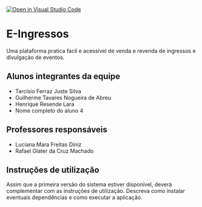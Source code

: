 [![Open in Visual Studio Code](https://classroom.github.com/assets/open-in-vscode-718a45dd9cf7e7f842a935f5ebbe5719a5e09af4491e668f4dbf3b35d5cca122.svg)](https://classroom.github.com/online_ide?assignment_repo_id=10878190&assignment_repo_type=AssignmentRepo)
# E-Ingressos
Uma plataforma pratica facil e acessível de venda e revenda de ingressos e divulgação de eventos.

## Alunos integrantes da equipe

* Tarcísio Ferraz Juste Silva
* Guilherme Tavares Nogueira de Abreu
* Henrique Resende Lara
* Nome completo do aluno 4

## Professores responsáveis

* Luciana Mara Freitas Diniz
* Rafael Glater da Cruz Machado

## Instruções de utilização

Assim que a primeira versão do sistema estiver disponível, deverá complementar com as instruções de utilização. Descreva como instalar eventuais dependências e como executar a aplicação.
